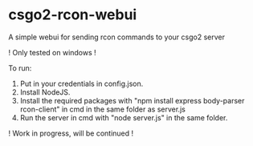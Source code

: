# csgo2-rcon-webui
A simple webui for sending rcon commands to your csgo2 server

! Only tested on windows !

To run:
1. Put in your credentials in config.json.
2. Install NodeJS.
3. Install the required packages with "npm install express body-parser rcon-client" in cmd in the same folder as server.js
4. Run the server in cmd with "node server.js" in the same folder.

! Work in progress, will be continued !

